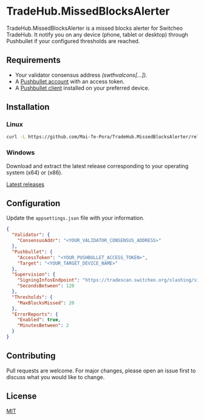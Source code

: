 ﻿# TradeHub.MissedBlocksAlerter

TradeHub.MissedBlocksAlerter is a missed blocks alerter for Switcheo TradeHub.
It notify you on any device (phone, tablet or desktop) through Pushbullet if your configured thresholds are reached.

## Requirements
- Your validator consensus address *(swthvalcons[...])*.
- A [Pushbullet account](https://www.pushbullet.com/) with an access token.
- A [Pushbullet client](https://www.pushbullet.com/apps) installed on your preferred device.

## Installation
### Linux
```bash
curl -L https://github.com/Mai-Te-Pora/TradeHub.MissedBlocksAlerter/releases/download/v1.0.0/install-linux-x64.tar.gz | tar -xz
```

### Windows
Download and extract the latest release corresponding to your operating system (x64) or (x86).

[Latest releases](https://github.com/Mai-Te-Pora/TradeHub.MissedBlocksAlerter/releases)

## Configuration
Update the `appsettings.json` file with your information.

```json
{
  "Validator": {
    "ConsensusAddr": "<YOUR_VALIDATOR_CONSENSUS_ADDRESS>"
  },
  "Pushbullet": {
    "AccessToken": "<YOUR_PUSHBULLET_ACCESS_TOKEN>",
    "Target": "<YOUR_TARGET_DEVICE_NAME>"
  },
  "Supervision": {
    "SigningInfosEndpoint": "https://tradescan.switcheo.org/slashing/signing_infos?limit=100",
    "SecondsBetween": 120
  },
  "Thresholds": {
    "MaxBlocksMissed": 20
  },
  "ErrorReports": {
    "Enabled": true,
    "MinutesBetween": 2
  }
}
```

## Contributing
Pull requests are welcome. For major changes, please open an issue first to discuss what you would like to change.

## License
[MIT](https://choosealicense.com/licenses/mit/)
